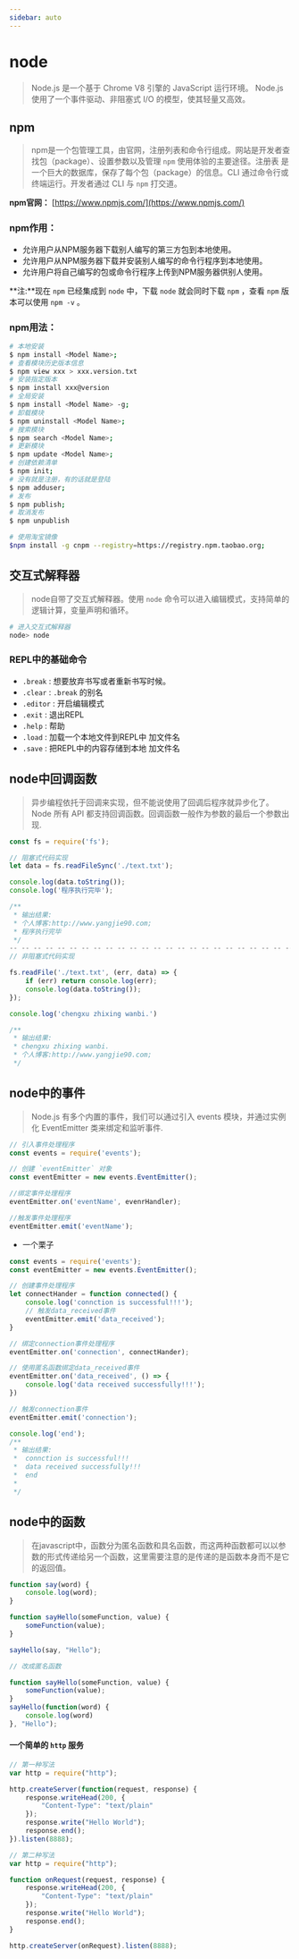 ```yaml
---
sidebar: auto
---
```

# node

> Node.js 是一个基于 Chrome V8 引擎的 JavaScript 运行环境。 Node.js 使用了一个事件驱动、非阻塞式 I/O 的模型，使其轻量又高效。 

## npm

> npm是一个包管理工具，由官网，注册列表和命令行组成。网站是开发者查找包（package）、设置参数以及管理 `npm` 使用体验的主要途径。注册表 是一个巨大的数据库，保存了每个包（package）的信息。CLI 通过命令行或终端运行。开发者通过 CLI 与 `npm` 打交道。

**npm官网：** [https://www.npmjs.com/](https://www.npmjs.com/) 

### npm作用：

* 允许用户从NPM服务器下载别人编写的第三方包到本地使用。
* 允许用户从NPM服务器下载并安装别人编写的命令行程序到本地使用。
* 允许用户将自己编写的包或命令行程序上传到NPM服务器供别人使用。

**注:**现在 `npm` 已经集成到 `node` 中，下载 `node` 就会同时下载 `npm` ，查看 `npm` 版本可以使用 `npm -v` 。

### npm用法：

``` bash
# 本地安装
$ npm install <Model Name>;
# 查看模块历史版本信息
$ npm view xxx > xxx.version.txt
# 安装指定版本
$ npm install xxx@version
# 全局安装
$ npm install <Model Name> -g;
# 卸载模块
$ npm uninstall <Model Name>;
# 搜索模块
$ npm search <Model Name>;
# 更新模块
$ npm update <Model Name>;
# 创建依赖清单
$ npm init;
# 没有就是注册，有的话就是登陆
$ npm adduser;
# 发布
$ npm publish;
# 取消发布
$ npm unpublish

# 使用淘宝镜像
$npm install -g cnpm --registry=https://registry.npm.taobao.org;
```

## 交互式解释器

> node自带了交互式解释器。使用 `node` 命令可以进入编辑模式，支持简单的逻辑计算，变量声明和循环。

``` bash
# 进入交互式解释器
node> node
```

### REPL中的基础命令

* `.break` : 想要放弃书写或者重新书写时候。
* `.clear` : `.break` 的别名
* `.editor` : 开启编辑模式
* `.exit` : 退出REPL
* `.help` : 帮助
* `.load` : 加载一个本地文件到REPL中  加文件名
* `.save` : 把REPL中的内容存储到本地  加文件名

## node中回调函数

> 异步编程依托于回调来实现，但不能说使用了回调后程序就异步化了。Node 所有 API 都支持回调函数。回调函数一般作为参数的最后一个参数出现.

``` javascript
const fs = require('fs');

// 阻塞式代码实现
let data = fs.readFileSync('./text.txt');

console.log(data.toString());
console.log('程序执行完毕');

/**
 * 输出结果:
 * 个人博客:http://www.yangjie90.com;
 * 程序执行完毕 
 */
-- -- -- -- -- -- -- -- -- -- -- -- -- -- -- -- -- -- -- -- -- -- -- --
// 非阻塞式代码实现

fs.readFile('./text.txt', (err, data) => {
    if (err) return console.log(err);
    console.log(data.toString());
});

console.log('chengxu zhixing wanbi.')

/**
 * 输出结果:
 * chengxu zhixing wanbi.
 * 个人博客:http://www.yangjie90.com;
 */
```

## node中的事件

> Node.js 有多个内置的事件，我们可以通过引入 events 模块，并通过实例化 EventEmitter 类来绑定和监听事件.

``` javascript
// 引入事件处理程序
const events = require('events');

// 创建 `eventEmitter` 对象
const eventEmitter = new events.EventEmitter();

//绑定事件处理程序
eventEmitter.on('eventName', evenrHandler);

//触发事件处理程序
eventEmitter.emit('eventName');
```

* 一个栗子

``` javascript
const events = require('events');
const eventEmitter = new events.EventEmitter();

// 创建事件处理程序
let connectHander = function connected() {
    console.log('connction is successful!!!');
    // 触发data_received事件
    eventEmitter.emit('data_received');
}

// 绑定connection事件处理程序
eventEmitter.on('connection', connectHander);

// 使用匿名函数绑定data_received事件
eventEmitter.on('data_received', () => {
    console.log('data received successfully!!!');
})

// 触发connection事件
eventEmitter.emit('connection');

console.log('end');
/**
 * 输出结果:
 *  connction is successful!!!
 *  data received successfully!!!
 *  end
 * 
 */
```

## node中的函数

> 在javascript中，函数分为匿名函数和具名函数，而这两种函数都可以以参数的形式传递给另一个函数，这里需要注意的是传递的是函数本身而不是它的返回值。

``` javascript
function say(word) {
    console.log(word);
}

function sayHello(someFunction, value) {
    someFunction(value);
}

sayHello(say, "Hello");

// 改成匿名函数

function sayHello(someFunction, value) {
    someFunction(value);
}
sayHello(function(word) {
    console.log(word)
}, "Hello");
```

#### 一个简单的 `http` 服务

``` javascript
// 第一种写法
var http = require("http");

http.createServer(function(request, response) {
    response.writeHead(200, {
        "Content-Type": "text/plain"
    });
    response.write("Hello World");
    response.end();
}).listen(8888);

// 第二种写法
var http = require("http");

function onRequest(request, response) {
    response.writeHead(200, {
        "Content-Type": "text/plain"
    });
    response.write("Hello World");
    response.end();
}

http.createServer(onRequest).listen(8888);
```

